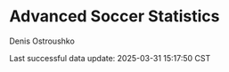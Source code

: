 # Advanced Soccer Statistics
Denis Ostroushko

<!-- gfm -->

Last successful data update: 2025-03-31 15:17:50 CST
